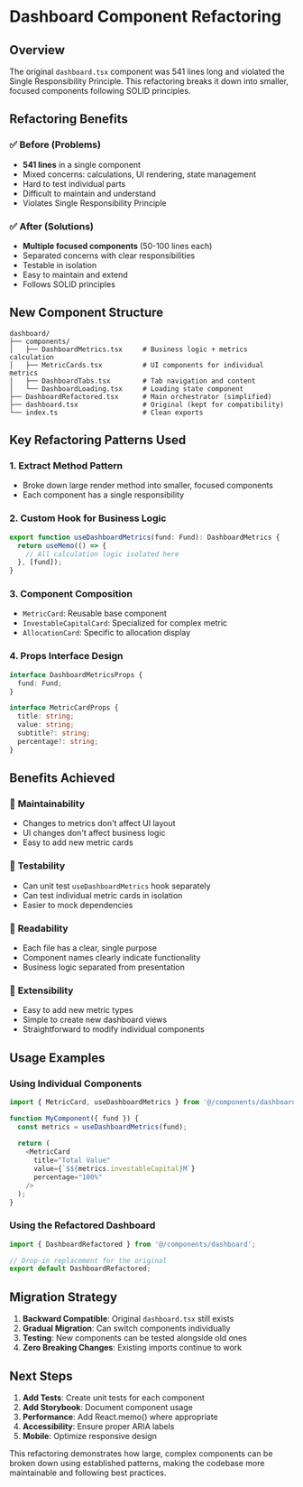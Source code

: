 # Dashboard Component Refactoring

## Overview
The original `dashboard.tsx` component was 541 lines long and violated the Single Responsibility Principle. This refactoring breaks it down into smaller, focused components following SOLID principles.

## Refactoring Benefits

### ✅ **Before (Problems)**
- **541 lines** in a single component
- Mixed concerns: calculations, UI rendering, state management
- Hard to test individual parts
- Difficult to maintain and understand
- Violates Single Responsibility Principle

### ✅ **After (Solutions)**
- **Multiple focused components** (50-100 lines each)
- Separated concerns with clear responsibilities
- Testable in isolation
- Easy to maintain and extend
- Follows SOLID principles

## New Component Structure

```
dashboard/
├── components/
│   ├── DashboardMetrics.tsx     # Business logic + metrics calculation
│   ├── MetricCards.tsx          # UI components for individual metrics
│   ├── DashboardTabs.tsx        # Tab navigation and content
│   └── DashboardLoading.tsx     # Loading state component
├── DashboardRefactored.tsx      # Main orchestrator (simplified)
├── dashboard.tsx                # Original (kept for compatibility)
└── index.ts                     # Clean exports
```

## Key Refactoring Patterns Used

### 1. **Extract Method Pattern**
- Broke down large render method into smaller, focused components
- Each component has a single responsibility

### 2. **Custom Hook for Business Logic**
```typescript
export function useDashboardMetrics(fund: Fund): DashboardMetrics {
  return useMemo(() => {
    // All calculation logic isolated here
  }, [fund]);
}
```

### 3. **Component Composition**
- `MetricCard`: Reusable base component
- `InvestableCapitalCard`: Specialized for complex metric
- `AllocationCard`: Specific to allocation display

### 4. **Props Interface Design**
```typescript
interface DashboardMetricsProps {
  fund: Fund;
}

interface MetricCardProps {
  title: string;
  value: string;
  subtitle?: string;
  percentage?: string;
}
```

## Benefits Achieved

### 🔧 **Maintainability**
- Changes to metrics don't affect UI layout
- UI changes don't affect business logic
- Easy to add new metric cards

### 🧪 **Testability**
- Can unit test `useDashboardMetrics` hook separately
- Can test individual metric cards in isolation
- Easier to mock dependencies

### 📖 **Readability**
- Each file has a clear, single purpose
- Component names clearly indicate functionality
- Business logic separated from presentation

### 🚀 **Extensibility**
- Easy to add new metric types
- Simple to create new dashboard views
- Straightforward to modify individual components

## Usage Examples

### Using Individual Components
```typescript
import { MetricCard, useDashboardMetrics } from '@/components/dashboard';

function MyComponent({ fund }) {
  const metrics = useDashboardMetrics(fund);
  
  return (
    <MetricCard
      title="Total Value"
      value={`$${metrics.investableCapital}M`}
      percentage="100%"
    />
  );
}
```

### Using the Refactored Dashboard
```typescript
import { DashboardRefactored } from '@/components/dashboard';

// Drop-in replacement for the original
export default DashboardRefactored;
```

## Migration Strategy

1. **Backward Compatible**: Original `dashboard.tsx` still exists
2. **Gradual Migration**: Can switch components individually
3. **Testing**: New components can be tested alongside old ones
4. **Zero Breaking Changes**: Existing imports continue to work

## Next Steps

1. **Add Tests**: Create unit tests for each component
2. **Add Storybook**: Document component usage
3. **Performance**: Add React.memo() where appropriate
4. **Accessibility**: Ensure proper ARIA labels
5. **Mobile**: Optimize responsive design

This refactoring demonstrates how large, complex components can be broken down using established patterns, making the codebase more maintainable and following best practices.